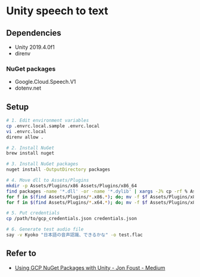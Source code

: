 # Unity speech to text

## Dependencies

* Unity 2019.4.0f1
* direnv

### NuGet packages

* Google.Cloud.Speech.V1
* dotenv.net

## Setup

```sh
# 1. Edit environment variables
cp .envrc.local.sample .envrc.local
vi .envrc.local
direnv allow .

# 2. Install NuGet
brew install nuget

# 3. Install NuGet packages
nuget install -OutputDirectory packages

# 4. Move dll to Assets/Plugins
mkdir -p Assets/Plugins/x86 Assets/Plugins/x86_64
find packages -name '*.dll' -or -name '*.dylib' | xargs -J% cp -rf % Assets/Plugins
for f in $(find Assets/Plugins/*.x86.*); do; mv -f $f Assets/Plugins/x86/$(echo $f | sed 's/.x86//' | xargs basename); done
for f in $(find Assets/Plugins/*.x64.*); do; mv -f $f Assets/Plugins/x86_64/$(echo $f | sed 's/.x64//' | xargs basename); done

# 5. Put credentials
cp /path/to/gcp_credentials.json credentials.json

# 6. Generate test audio file
say -v Kyoko "日本語の音声認識、できるかな" -o test.flac
```

## Refer to

- [Using GCP NuGet Packages with Unity - Jon Foust - Medium](https://medium.com/@jonfoust/using-gcp-nuget-packages-with-unity-8dbd29c42cc4)
